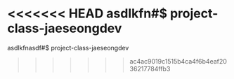 <<<<<<< HEAD
asdlkfn#$ project-class-jaeseongdev
=======
asdlkfnasdf#$ project-class-jaeseongdev
>>>>>>> ac4ac9019c1515b4ca4f6b4eaf2036217784ffb3
